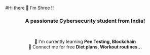 #Hi there 👋 I'm Shree !!
<h3 align="center">A passionate Cybersecurity student from India! </h3>  
<br>
<div align="center">
    
 🌱 I’m currently learning **Pen Testing, Blockchain**  
 💪 Connect me for free **Diet plans, Workout routines...**
 
 </div>
